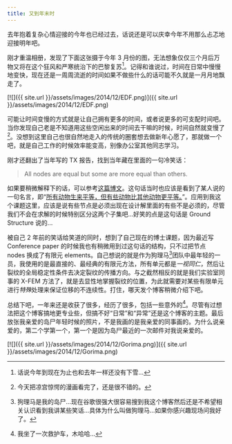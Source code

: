 ```yaml
---
title: 又到年末时
---
```


去年抱着复杂心情迎接的今年也已经过去，话说还是可以庆幸今年不用那么忐忑地迎接明年吧。

刚才重温相册，发现了下面这张摄于今年 3 月份的图，无法想象仅仅三个月后万物又将在这个狂风和严寒统治下的巴黎复苏[^1]。记得和谁说过，时间在日常中慢慢地变快，现在还是一周周流逝的时间如果不做些什么的话可能不久就是一月月地飘走了。

[![]({{ site.url }}/assets/images/2014/12/EDF.png)]({{ site.url }}/assets/images/2014/12/EDF.png)

可能让时间变慢的方式就是让自己拥有更多的时间，或者说更多的可支配时间吧。当你发现自己老是不知道用这些空闲出来的时间去干嘛的时候，时间自然就变慢了[^2]。没想到这里自己也很自然地走入的传统的圈套想去做新年心愿了，那就做一个吧，就是自己工作的时候效率能变高，别像办公室其他同志学习。

刚才还翻出了当年写的 TX 报告，找到当年藏在里面的一句冷笑话：

> All nodes are equal but some are more equal than others.

如果要稍微解释下的话，可以参考[这篇博文](/2012/05/20/optimisationtopo)。这句话当时也应该是看到了某人说的一句名言，即“[所有动物生来平等，但有些动物比其他动物更平等。](https://zh.wikipedia.org/wiki/%E5%8A%A8%E7%89%A9%E5%BA%84%E5%9B%AD)”。应用到我这个课题这里，应该是说有些节点是必须出现在设计解里面的有些不是必须的，尽管我们不会在求解的时候特别区分这两个子集吧...好笑的点是这句话是 Ground Structure 说的...

被自己 2 年前的笑话给笑道的同时，想到了自己现在的博士课题，因为最近写 Conference paper 的时候我也有稍微用到过这句话的结构，只不过把节点 nodes 换成了有限元 elements。自己想说的就是作为狗理马[^3]团队中最年轻的一员，我使用的是最直接的、最经典的有限元方法，所有单元都是*一视同仁*，然后让裂纹的全局稳定性条件去决定裂纹的传播方向。与之截然相反的就是我们实验室同事的 X-FEM 方法了，就是去显性地掌握裂纹的位置，为此就需要对某些有限单元进行*特殊*处理来保证位移的不连续性。打住，哪天发个博客稍微介绍下吧。

总结下吧，一年来还是收获了很多，经历了很多，包括一些意外的[^4]。尽管有过想法把这个博客搞地更专业些，但搞不好“日常”和“异常”还是这个博客的主题。最后放张我亲爱的岛尸年轻时候的照片，不是我画的是我亲爱的同事画的。为什么说亲爱的，第二个学第一个，第一个是因为岛尸最近的一次邮件对我说亲爱的。

[![]({{ site.url }}/assets/images/2014/12/Gorima.png)]({{ site.url }}/assets/images/2014/12/Gorima.png)

[^1]: 话说今年到现在为止也和去年一样还没有下雪...
[^2]: 今天把凉宫惊愕的漫画看完了，还是很不错的。
[^3]: 狗理马是我的岛尸...现在谷歌很强大很容易搜到我这个博客然后还是不希望相关认识看到我讲某些笑话...具体为什么叫做狗理马...如果你感兴趣现场问我好了。
[^4]: 我坐了一次救护车，木哈哈...

